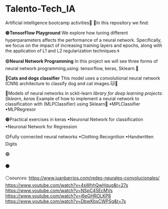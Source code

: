 # Talento-Tech_IA
Artificial intelligence bootcamp activities🤖
🌸In this repository we find:

    
   🟤**TensorFlow Playground**
   We explore how tuning different hyperparameters affects the performance of a neural network. 
   Specifically, we focus on the impact of increasing training layers and epochs, along with the 
   application of L1 and L2 regularization techniques.🌀
   
   🟢**Neural Network Programming**
   In this project we will see three forms of neural network programming,using: 
   tensorflow, keras, Sklearn.🧠

   🔵**Cats and dogs classifier**
   This model uses a convolutional neural network (CNN) architecture to 
   classify dog ​​and cat images.🐱🐶

   
   🔴Models of neural networks in sckit-learn 
    *library for deep learning projects:* *Sklearn, keras*
    Example of how to implement a neural network to
    classification with (MLPClassifier) ​​using Sklearn🌟
      ▪MPLClassifier
      ▪MLPRegresor


   🟠Practical exercises in keras
      ▪Neuronal Network for classification
      ▪Neuronal Network for Regression
   
   🟡Fully connected neural networks
      ▪Clothing Recognition
      ▪Handwritten Digits
   

   🟣
   
   ⚫
   
   
   ⚪*sources:*
    https://www.juanbarrios.com/redes-neurales-convolucionales/
    https://www.youtube.com/watch?v=4sWhhQwHqug&t=27s
    https://www.youtube.com/watch?v=NSpC45EcMVs
    https://www.youtube.com/watch?v=j6eGHROLKP8
    https://www.youtube.com/watch?v=DbwKbsCWPSg&t=7s

